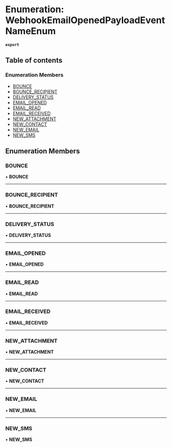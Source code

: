 # Enumeration: WebhookEmailOpenedPayloadEventNameEnum

**`export`**

## Table of contents

### Enumeration Members

- [BOUNCE](WebhookEmailOpenedPayloadEventNameEnum.md#bounce)
- [BOUNCE\_RECIPIENT](WebhookEmailOpenedPayloadEventNameEnum.md#bounce_recipient)
- [DELIVERY\_STATUS](WebhookEmailOpenedPayloadEventNameEnum.md#delivery_status)
- [EMAIL\_OPENED](WebhookEmailOpenedPayloadEventNameEnum.md#email_opened)
- [EMAIL\_READ](WebhookEmailOpenedPayloadEventNameEnum.md#email_read)
- [EMAIL\_RECEIVED](WebhookEmailOpenedPayloadEventNameEnum.md#email_received)
- [NEW\_ATTACHMENT](WebhookEmailOpenedPayloadEventNameEnum.md#new_attachment)
- [NEW\_CONTACT](WebhookEmailOpenedPayloadEventNameEnum.md#new_contact)
- [NEW\_EMAIL](WebhookEmailOpenedPayloadEventNameEnum.md#new_email)
- [NEW\_SMS](WebhookEmailOpenedPayloadEventNameEnum.md#new_sms)

## Enumeration Members

### <a id="bounce" name="bounce"></a> BOUNCE

• **BOUNCE**

___

### <a id="bounce_recipient" name="bounce_recipient"></a> BOUNCE\_RECIPIENT

• **BOUNCE\_RECIPIENT**

___

### <a id="delivery_status" name="delivery_status"></a> DELIVERY\_STATUS

• **DELIVERY\_STATUS**

___

### <a id="email_opened" name="email_opened"></a> EMAIL\_OPENED

• **EMAIL\_OPENED**

___

### <a id="email_read" name="email_read"></a> EMAIL\_READ

• **EMAIL\_READ**

___

### <a id="email_received" name="email_received"></a> EMAIL\_RECEIVED

• **EMAIL\_RECEIVED**

___

### <a id="new_attachment" name="new_attachment"></a> NEW\_ATTACHMENT

• **NEW\_ATTACHMENT**

___

### <a id="new_contact" name="new_contact"></a> NEW\_CONTACT

• **NEW\_CONTACT**

___

### <a id="new_email" name="new_email"></a> NEW\_EMAIL

• **NEW\_EMAIL**

___

### <a id="new_sms" name="new_sms"></a> NEW\_SMS

• **NEW\_SMS**
